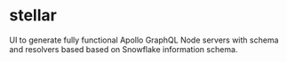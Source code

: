 # stellar
UI to generate fully functional Apollo GraphQL Node servers with schema and resolvers based based on Snowflake information schema.
